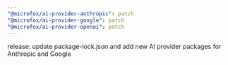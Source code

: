 ```yaml
---
"@microfox/ai-provider-anthropic": patch
"@microfox/ai-provider-google": patch
"@microfox/ai-provider-openai": patch
---
```


release: update package-lock.json and add new AI provider packages for Anthropic and Google
